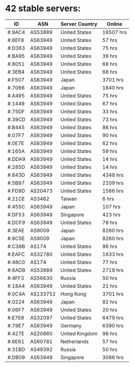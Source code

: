 # 42 stable servers:

| ID | ASN | Server Country | Online |
| ------ | ------ | ------ | ------ |
| #.9AC4 | AS53889 | United States | 16507 hrs |
| #.6EF8 | AS63949 | United States | 57 hrs |
| #.D363 | AS63949 | United States | 75 hrs |
| #.BA95 | AS63949 | United States | 39 hrs |
| #.8051 | AS63949 | United States | 68 hrs |
| #.3EB4 | AS63949 | United States | 68 hrs |
| #.F507 | AS63949 | Japan | 3701 hrs |
| #.7066 | AS63949 | Japan | 1640 hrs |
| #.A495 | AS63949 | United States | 75 hrs |
| #.1449 | AS63949 | United States | 67 hrs |
| #.75DF | AS63949 | United States | 33 hrs |
| #.39CD | AS63949 | United States | 73 hrs |
| #.B445 | AS63949 | United States | 86 hrs |
| #.07F7 | AS63949 | United States | 90 hrs |
| #.0E7E | AS63949 | United States | 62 hrs |
| #.165A | AS63949 | United States | 59 hrs |
| #.DDA9 | AS63949 | United States | 14 hrs |
| #.285D | AS63949 | United States | 14 hrs |
| #.643D | AS63949 | United States | 4348 hrs |
| #.5B97 | AS63949 | United States | 2109 hrs |
| #.FD9D | AS20473 | United States | 1566 hrs |
| #.21CE | AS3462 | Taiwan | 6 hrs |
| #.455C | AS63949 | Japan | 107 hrs |
| #.DF53 | AS63949 | Singapore | 423 hrs |
| #.DCF9 | AS63949 | United States | 78 hrs |
| #.3EAE | AS9009 | Japan | 8260 hrs |
| #.8C5E | AS9009 | Japan | 8260 hrs |
| #.C36B | AS174 | United States | 96 hrs |
| #.EAFC | AS32780 | United States | 1633 hrs |
| #.48C0 | AS174 | United States | 77 hrs |
| #.6ADB | AS53889 | United States | 2719 hrs |
| #.4FF3 | AS56630 | Russia | 50 hrs |
| #.18A4 | AS63949 | United States | 21 hrs |
| #.0C4A | AS133752 | Hong Kong | 3701 hrs |
| #.0224 | AS63949 | Japan | 82 hrs |
| #.06F7 | AS63949 | United States | 20 hrs |
| #.E7E8 | AS32097 | United States | 6479 hrs |
| #.79E7 | AS63949 | Germany | 6390 hrs |
| #.427E | AS20860 | United Kingdom | 96 hrs |
| #.6E61 | AS60781 | Netherlands | 57 hrs |
| #.31BD | AS49392 | Russia | 50 hrs |
| #.DB09 | AS63949 | Singapore | 3086 hrs |


